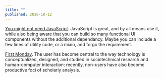 ```yaml
---
title: ""
published: 2016-10-12
---
```


<a href="http://youmightnotneedjs.com/" target="_blank">You might not need JavaScript</a>. JavaScript is great, and by all means use it, while also being aware that you can build so many functional UI components without the additional dependancy.  Maybe you can include a few lines of utility code, or a mixin, and forgo the requirement.


<a href="http://firstmonday.org/article/view/6281/5116" target="_blank">First Monday</a>. The user has become central to the way technology is conceptualized, designed, and studied in sociotechnical research and human-computer interaction; recently, non-users have also become productive foci of scholarly analysis.



